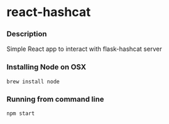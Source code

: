 # react-hashcat

### Description
Simple React app to interact with flask-hashcat server

### Installing Node on OSX
```
brew install node
```

### Running from command line
```
npm start
``` 
